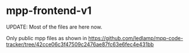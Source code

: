 # mpp-frontend-v1

UPDATE: Most of the files are here now.

Only public mpp files as shown in https://github.com/ledlamp/mpp-code-tracker/tree/42cce06c3f47509c2476ae87fc63e6fec4e431bb
